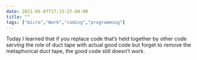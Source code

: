 ```yaml
---
date: 2021-05-07T17:13:27-04:00
title: ""
tags: ["micro","Work","coding","programming"]
---
```

Today I learned that if you replace code that’s held together by other code serving the role of duct tape with actual good code but forget to remove the metaphorical duct tape, the good code still doesn’t work.
